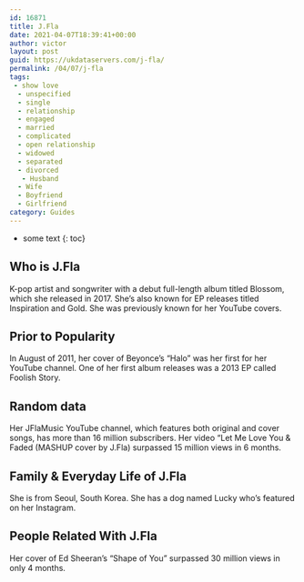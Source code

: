 ```yaml
---
id: 16871
title: J.Fla
date: 2021-04-07T18:39:41+00:00
author: victor
layout: post
guid: https://ukdataservers.com/j-fla/
permalink: /04/07/j-fla
tags:
 - show love
  - unspecified
  - single
  - relationship
  - engaged
  - married
  - complicated
  - open relationship
  - widowed
  - separated
  - divorced
   - Husband
  - Wife
  - Boyfriend
  - Girlfriend
category: Guides
---
```


* some text
{: toc}


## Who is J.Fla



K-pop artist and songwriter with a debut full-length album titled Blossom, which she released in 2017. She&#8217;s also known for EP releases titled Inspiration and Gold. She was previously known for her YouTube covers.

                
                
                
## Prior to Popularity



In August of 2011, her cover of Beyonce&#8217;s &#8220;Halo&#8221; was her first for her YouTube channel. One of her first album releases was a 2013 EP called Foolish Story.

                
                
                
## Random data



Her JFlaMusic YouTube channel, which features both original and cover songs, has more than 16 million subscribers. Her video &#8220;Let Me Love You & Faded (MASHUP cover by J.Fla) surpassed 15 million views in 6 months.

                
                
                
## Family & Everyday Life of J.Fla



She is from Seoul, South Korea. She has a dog named Lucky who&#8217;s featured on her Instagram.

                
                
                
## People Related With J.Fla



Her cover of Ed Sheeran&#8217;s &#8220;Shape of You&#8221; surpassed 30 million views in only 4 months.

                
              
            
          
          
          